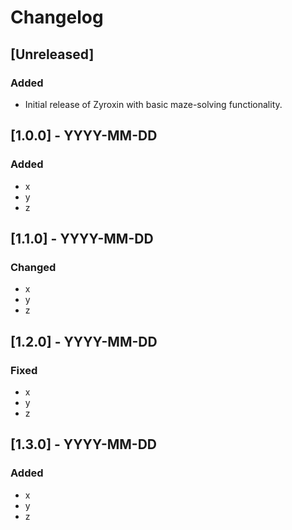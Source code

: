 # Changelog

## [Unreleased]

### Added
- Initial release of Zyroxin with basic maze-solving functionality.

## [1.0.0] - YYYY-MM-DD

### Added
- x
- y
- z

## [1.1.0] - YYYY-MM-DD

### Changed
- x
- y
- z
## [1.2.0] - YYYY-MM-DD

### Fixed
- x
- y
- z

## [1.3.0] - YYYY-MM-DD

### Added
- x
- y
- z
